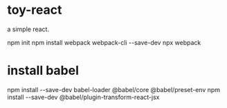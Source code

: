 # toy-react
a simple react.

npm init
npm install webpack webpack-cli --save-dev
npx webpack

# install babel
npm install --save-dev babel-loader @babel/core  @babel/preset-env
npm install --save-dev @babel/plugin-transform-react-jsx 